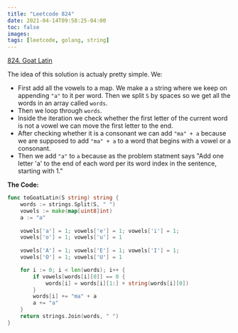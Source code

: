 ```yaml
---
title: "Leetcode 824"
date: 2021-04-14T09:58:25-04:00
toc: false
images:
tags: [leetcode, golang, string]
---
```


[824. Goat Latin](https://leetcode.com/problems/goat-latin/)

The idea of this solution is actualy pretty simple. We:

* First add all the vowels to a map. We make a `a` string where we keep on appending `"a"` to it per word. Then we split `S` by spaces so we get all the words in an array called `words`.
* Then we loop through `words`.
* Inside the iteration we check whether the first letter of the current word is not a vowel we can move the first letter to the end.
* After checking whether it is a consonant we can add `"ma" + a` because we are supposed to add `"ma" + a` to a word that begins with a vowel or a consonant.
* Then we add `"a"` to `a` because as the problem statment says "Add one letter 'a' to the end of each word per its word index in the sentence, starting with 1."

**The Code:**

``` go
func toGoatLatin(S string) string {
    words := strings.Split(S, " ")
    vowels := make(map[uint8]int)
    a := "a"
    
    vowels['a'] = 1; vowels['e'] = 1; vowels['i'] = 1;
    vowels['o'] = 1; vowels['u'] = 1
    
    vowels['A'] = 1; vowels['E'] = 1; vowels['I'] = 1; 
    vowels['O'] = 1; vowels['U'] = 1

    for i := 0; i < len(words); i++ {
        if vowels[words[i][0]] == 0 {
            words[i] = words[i][1:] + string(words[i][0])
        }
        words[i] += "ma" + a
        a += "a"
    }
    return strings.Join(words, " ")
}
```

